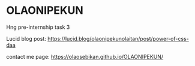 # OLAONIPEKUN
Hng pre-internship task 3



Lucid blog post: https://lucid.blog/olaonipekunolaitan/post/power-of-css-daa

contact me page: https://olaosebikan.github.io/OLAONIPEKUN/
